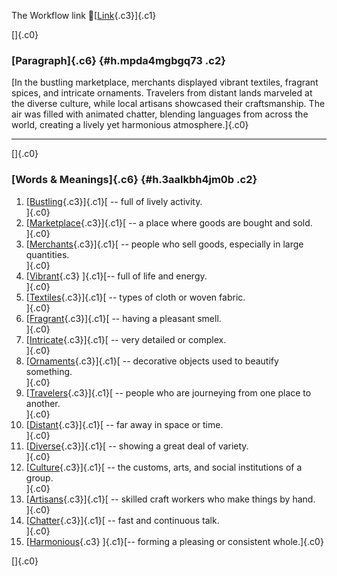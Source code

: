 The Workflow link
👏[[Link](https://www.google.com/url?q=http://www.google.com&sa=D&source=editors&ust=1756281075258596&usg=AOvVaw0EV8F39ShXtjqHhe4pRfWW){.c3}]{.c1}

[]{.c0}

### [Paragraph]{.c6} {#h.mpda4mgbgq73 .c2}

[In the bustling marketplace, merchants displayed vibrant textiles,
fragrant spices, and intricate ornaments. Travelers from distant lands
marveled at the diverse culture, while local artisans showcased their
craftsmanship. The air was filled with animated chatter, blending
languages from across the world, creating a lively yet harmonious
atmosphere.]{.c0}

------------------------------------------------------------------------

[]{.c0}

### [Words & Meanings]{.c6} {#h.3aalkbh4jm0b .c2}

1.  [[Bustling](https://www.google.com/url?q=http://www.google.com&sa=D&source=editors&ust=1756281075259937&usg=AOvVaw3X9K56SO_KwGKXPCtpSM4s){.c3}]{.c1}[ --
    full of lively activity.\
    ]{.c0}
2.  [[Marketplace](https://www.google.com/url?q=http://www.google.com&sa=D&source=editors&ust=1756281075260252&usg=AOvVaw0oQIINYuBF3YdmTxXb95T1){.c3}]{.c1}[ --
    a place where goods are bought and sold.\
    ]{.c0}
3.  [[Merchants](https://www.google.com/url?q=http://www.google.com&sa=D&source=editors&ust=1756281075260558&usg=AOvVaw3CdnwPUnmiVgEhnI20PZwa){.c3}]{.c1}[ --
    people who sell goods, especially in large quantities.\
    ]{.c0}
4.  [[Vibrant](https://www.google.com/url?q=http://www.google.com&sa=D&source=editors&ust=1756281075260864&usg=AOvVaw2m0AR1XQBGt-uPvFM9XJKu){.c3}
    ]{.c1}[-- full of life and energy.\
    ]{.c0}
5.  [[Textiles](https://www.google.com/url?q=http://www.google.com&sa=D&source=editors&ust=1756281075261113&usg=AOvVaw3FYiY-qKkV_RjwC8f-9_LB){.c3}]{.c1}[ --
    types of cloth or woven fabric.\
    ]{.c0}
6.  [[Fragrant](https://www.google.com/url?q=http://www.google.com&sa=D&source=editors&ust=1756281075261381&usg=AOvVaw1iDqZPQNy1BlpdSx70Y2AV){.c3}]{.c1}[ --
    having a pleasant smell.\
    ]{.c0}
7.  [[Intricate](https://www.google.com/url?q=http://www.google.com&sa=D&source=editors&ust=1756281075261607&usg=AOvVaw0N-abnyNA5O--AZ0rxlQpy){.c3}]{.c1}[ --
    very detailed or complex.\
    ]{.c0}
8.  [[Ornaments](https://www.google.com/url?q=http://www.google.com&sa=D&source=editors&ust=1756281075261833&usg=AOvVaw0be4xKIGo4jDJ89m3a_WR4){.c3}]{.c1}[ --
    decorative objects used to beautify something.\
    ]{.c0}
9.  [[Travelers](https://www.google.com/url?q=http://www.google.com&sa=D&source=editors&ust=1756281075262123&usg=AOvVaw2VkxGd0ncWklc8SUHsdQSB){.c3}]{.c1}[ --
    people who are journeying from one place to another.\
    ]{.c0}
10. [[Distant](https://www.google.com/url?q=http://www.google.com&sa=D&source=editors&ust=1756281075262424&usg=AOvVaw09hgv5CX5Jt4TNTOgpMCCI){.c3}]{.c1}[ --
    far away in space or time.\
    ]{.c0}
11. [[Diverse](https://www.google.com/url?q=http://www.google.com&sa=D&source=editors&ust=1756281075262610&usg=AOvVaw0Ud2nkLmDh0402RNmEEfCS){.c3}]{.c1}[ --
    showing a great deal of variety.\
    ]{.c0}
12. [[Culture](https://www.google.com/url?q=http://www.google.com&sa=D&source=editors&ust=1756281075262787&usg=AOvVaw3GEIl7TeHcjGONuuj2hJ2h){.c3}]{.c1}[ --
    the customs, arts, and social institutions of a group.\
    ]{.c0}
13. [[Artisans](https://www.google.com/url?q=http://www.google.com&sa=D&source=editors&ust=1756281075262992&usg=AOvVaw2u4Lnz_GY3nM91zMSmovwH){.c3}]{.c1}[ --
    skilled craft workers who make things by hand.\
    ]{.c0}
14. [[Chatter](https://www.google.com/url?q=http://www.google.com&sa=D&source=editors&ust=1756281075263253&usg=AOvVaw03XII5C5_7PuCOvwI3smrD){.c3}]{.c1}[ --
    fast and continuous talk.\
    ]{.c0}
15. [[Harmonious](https://www.google.com/url?q=http://www.google.com&sa=D&source=editors&ust=1756281075263432&usg=AOvVaw3q2zUSzstGt06b9fFm2jBG){.c3}
    ]{.c1}[-- forming a pleasing or consistent whole.]{.c0}

[]{.c0}
